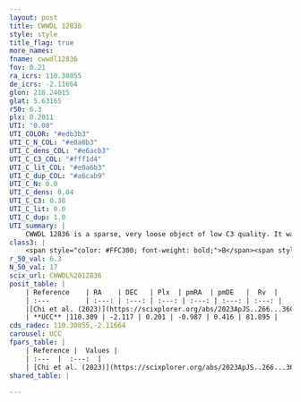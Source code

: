 ```yaml
---
layout: post
title: CWWDL 12836
style: style
title_flag: true
more_names: 
fname: cwwdl12836
fov: 0.21
ra_icrs: 110.30855
de_icrs: -2.11664
glon: 218.24015
glat: 5.63165
r50: 6.3
plx: 0.2011
UTI: "0.08"
UTI_COLOR: "#edb3b3"
UTI_C_N_COL: "#e0a6b3"
UTI_C_dens_COL: "#e6acb3"
UTI_C_C3_COL: "#fff1d4"
UTI_C_lit_COL: "#e0a6b3"
UTI_C_dup_COL: "#a6cab9"
UTI_C_N: 0.0
UTI_C_dens: 0.04
UTI_C_C3: 0.38
UTI_C_lit: 0.0
UTI_C_dup: 1.0
UTI_summary: |
    CWWDL 12836 is a sparse, very loose object of low C3 quality. It was recently reported in the literature.<br><br><span style="color: #99180f; font-weight: bold;">Warning: </span>contains less than 25 stars with <i>P>0.5</i> estimated.
class3: |
    <span style="color: #FFC300; font-weight: bold;">B</span><span style="color: red; font-weight: bold;">C</span>
r_50_val: 6.3
N_50_val: 17
scix_url: CWWDL%2012836
posit_table: |
    | Reference    | RA    | DEC   | Plx  | pmRA  | pmDE   |  Rv  |
    | :---         | :---: | :---: | :---: | :---: | :---: | :---: |
    |[Chi et al. (2023)](https://scixplorer.org/abs/2023ApJS..266...36C) | 110.304 | -2.145 | 0.228 | -1.044 | 0.423 | 81.137 |
    | **UCC** |110.309 | -2.117 | 0.201 | -0.987 | 0.416 | 81.895 | 
cds_radec: 110.30855,-2.11664
carousel: UCC
fpars_table: |
    | Reference |  Values |
    | :---  |  :---:  |
    | [Chi et al. (2023)](https://scixplorer.org/abs/2023ApJS..266...36C) | `logAge=7.34, Z=0.3` |
shared_table: |
    
---
```

